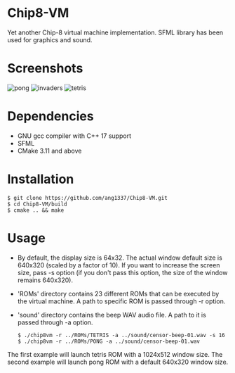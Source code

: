 # Chip8-VM
Yet another Chip-8 virtual machine implementation. SFML library has been used for graphics and sound.
# Screenshots
![pong](https://user-images.githubusercontent.com/45107680/89814572-ff458e00-db4b-11ea-9147-badd0d95ceda.png)
![invaders](https://user-images.githubusercontent.com/45107680/89814671-2a2fe200-db4c-11ea-91c6-877a37ed2f1b.png)
![tetris](https://user-images.githubusercontent.com/45107680/89814711-39af2b00-db4c-11ea-8ccd-99852517e384.png)
# Dependencies
- GNU gcc compiler with C++ 17 support
- SFML 
- CMake 3.11 and above
# Installation
    $ git clone https://github.com/ang1337/Chip8-VM.git
    $ cd Chip8-VM/build
    $ cmake .. && make
# Usage
- By default, the display size is 64x32. The actual window default size is 640x320 (scaled by a factor of 10). If you want to increase the screen size, pass -s <scale factor> option (if you don't pass this option, the size of the window remains 640x320).
- 'ROMs' directory contains 23 different ROMs that can be executed by the virtual machine. A path to specific ROM is passed through -r <path to ROM> option.
- 'sound' directory contains the beep WAV audio file. A path to it is passed through -a <path to sound file> option.
  
      $ ./chip8vm -r ../ROMs/TETRIS -a ../sound/censor-beep-01.wav -s 16
      $ ./chip8vm -r ../ROMs/PONG -a ../sound/censor-beep-01.wav 
 The first example will launch tetris ROM with a 1024x512 window size.
 The second example will launch pong ROM with a default 640x320 window size. 
